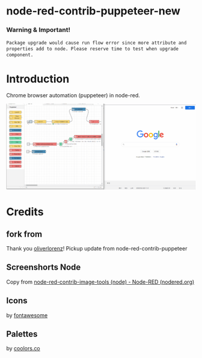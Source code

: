 # node-red-contrib-puppeteer-new

### Warning & Important!

```
Package upgrade would cause run flow error since more attribute and properties add to node. Please reserve time to test when upgrade component.
```

# Introduction

Chrome browser automation (puppeteer) in node-red.

![Demo](Demo.gif)

# Credits

## fork from

Thank you [oliverlorenz](https://github.com/oliverlorenz)! Pickup update from node-red-contrib-puppeteer

## Screenshorts Node

Copy from [node-red-contrib-image-tools (node) - Node-RED (nodered.org)](https://flows.nodered.org/node/node-red-contrib-image-tools)

## Icons

by [fontawesome](https://fontawesome.com/license) 

## Palettes

by [coolors.co](https://coolors.co/palette/ef476f-ffd166-06d6a0-118ab2-073b4c)